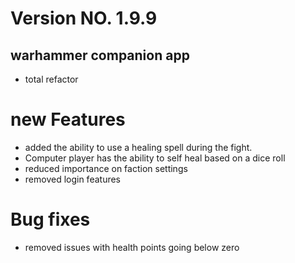 # Version NO. 1.9.9
## warhammer companion app
- total refactor 
# new Features
- added the ability to use a healing spell during the fight. 
- Computer player has the ability to self heal based on a dice roll
- reduced importance on faction settings
- removed login features

# Bug fixes 
- removed issues with health points going below zero
